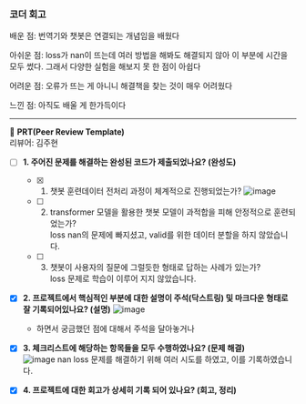 ### 코더 회고
배운 점: 번역기와 챗봇은 연결되는 개념임을 배웠다

아쉬운 점: loss가 nan이 뜨는데 여러 방법을 해봐도 해결되지 않아 이 부분에 시간을 모두 썼다. 그래서 다양한 실험을 해보지 못 한 점이 아쉽다

어려운 점: 오류가 뜨는 게 아니니 해결책을 찾는 것이 매우 어려웠다

느낀 점: 아직도 배울 게 한가득이다

---
🔑 **PRT(Peer Review Template)**  
리뷰어: 김주현

- [ ]  **1. 주어진 문제를 해결하는 완성된 코드가 제출되었나요? (완성도)**  
    - [x] 1. 챗봇 훈련데이터 전처리 과정이 체계적으로 진행되었는가?
           ![image](https://github.com/user-attachments/assets/640cc9ee-eb2d-4955-a08c-43ba7668cefa)
    - [ ]  2. transformer 모델을 활용한 챗봇 모델이 과적합을 피해 안정적으로 훈련되었는가?  
            loss nan의 문제에 빠지셨고, valid를 위한 데이터 분할을 하지 않았습니다. 
    - [ ]  3. 챗봇이 사용자의 질문에 그럴듯한 형태로 답하는 사례가 있는가?  
           loss 문제로 학습이 이루어 지지 않았습니다.  


- [x]  **2. 프로젝트에서 핵심적인 부분에 대한 설명이 주석(닥스트링) 및 마크다운 형태로 잘 기록되어있나요? (설명)**
       ![image](https://github.com/user-attachments/assets/2a9b7e81-6e00-4a86-aa8b-e711bfdbff04)
       


    - 하면서 궁금했던 점에 대해서 주석을 달아놓거나   


- [x]  **3. 체크리스트에 해당하는 항목들을 모두 수행하였나요? (문제 해결)**  
      ![image](https://github.com/user-attachments/assets/c1a85120-6f85-4496-8090-01508aef301d)
      nan loss 문제를 해결하기 위해 여러 시도를 하였고, 이를 기록하였습니다.  
 
- [x]  **4. 프로젝트에 대한 회고가 상세히 기록 되어 있나요? (회고, 정리)**  
